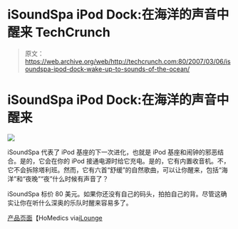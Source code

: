 # iSoundSpa iPod Dock:在海洋的声音中醒来 TechCrunch

> 原文：<https://web.archive.org/web/http://techcrunch.com:80/2007/03/06/isoundspa-ipod-dock-wake-up-to-sounds-of-the-ocean/>

# iSoundSpa iPod Dock:在海洋的声音中醒来

![](img/a9575f7cf6c67b422d2bcb41bd734654.png)

iSoundSpa 代表了 iPod 基座的下一次进化，也就是 iPod 基座和闹钟的邪恶结合。是的，它会在你的 iPod 接通电源时给它充电。是的，它有内置收音机。不，它不会拆除塔利班。然而，它有六首“舒缓”的自然歌曲，可以让你醒来，包括“海洋”和“夜晚”“夜”什么时候有声音了？

iSoundSpa 标价 80 美元。如果你还没有自己的码头，拍拍自己的背。尽管这确实让你在听什么深奥的乐队时醒来容易多了。

[产品页面](https://web.archive.org/web/20230103105629/http://www.homedics.com/prod/detail.aspx?ID=361)【HoMedics via[iLounge](https://web.archive.org/web/20230103105629/http://ilounge.com/index.php/news/comments/homedics-intros-isoundspa-ipod-alarm-clock/)
